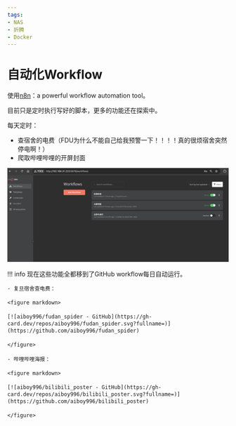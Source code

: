 ```yaml
---
tags:
- NAS
- 折腾
- Docker
---
```


# 自动化Workflow

使用[n8n](https://n8n.io/)：a powerful workflow automation tool。

目前只是定时执行写好的脚本，更多的功能还在探索中。

每天定时：

- 查宿舍的电费（FDU为什么不能自己给我预警一下！！！！真的很烦宿舍突然停电啊！）
- 爬取哔哩哔哩的开屏封面

![](assets/2024-06-16-01-32-37.png)

!!! info
    现在这些功能全都移到了GitHub workflow每日自动运行。

    - 复旦宿舍查电费：

    <figure markdown>
    
    [![aiboy996/fudan_spider - GitHub](https://gh-card.dev/repos/aiboy996/fudan_spider.svg?fullname=)](https://github.com/aiboy996/fudan_spider)
    
    </figure>
    
    - 哔哩哔哩海报：

    <figure markdown>
    
    [![aiboy996/bilibili_poster - GitHub](https://gh-card.dev/repos/aiboy996/bilibili_poster.svg?fullname=)](https://github.com/aiboy996/bilibili_poster)
    
    </figure>
